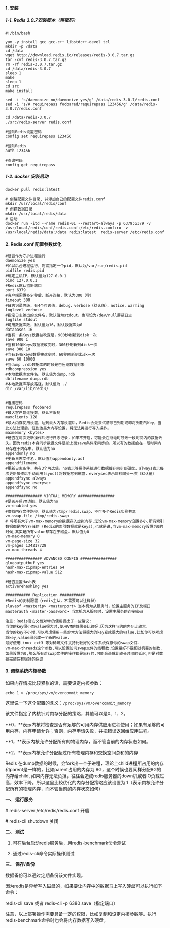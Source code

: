 #### 1. 安装

##### 1-1. Redis 3.0.7安装脚本（带密码）

```shell
#!/bin/bash

yum -y install gcc gcc-c++ libstdc++-devel tcl
mkdir -p /data
cd /data
wget http://download.redis.io/releases/redis-3.0.7.tar.gz
tar -xvf redis-3.0.7.tar.gz
rm -rf redis-3.0.7.tar.gz
cd /data/redis-3.0.7
sleep 1
make
sleep 1
cd src
make install

sed -i 's/daemonize no/daemonize yes/g' /data/redis-3.0.7/redis.conf
sed -i 's/# requirepass foobared/requirepass 123456/g' /data/redis-3.0.7/redis.conf

cd /data/redis-3.0.7
./src/redis-server redis.conf

#登陆Redis设置密码
config set requirepass 123456

#登陆Redis
auth 123456

#查询密码
config get requirepass
```

##### 1-2. docker 安装启动

```shell
docker pull redis:latest

# 创建配置文件目录, 并添加自己的配置文件redis.conf
mkdir /usr/local/redis/conf
# 创建数据目录
mkdir /usr/local/redis/data
# 启动
docker run -itd --name redis-01 --restart=always -p 6379:6379 -v /usr/local/redis/conf/redis.conf:/etc/redis.conf:ro -v /usr/local/redis/data:/data redis:latest  redis-server /etc/redis.conf
```

#### 2. Redis.conf 配置参数优化

```shell
#是否作为守护进程运行
daemonize yes
#如以后台进程运行，则需指定一个pid，默认为/var/run/redis.pid
pidfile redis.pid
#绑定主机IP，默认值为127.0.0.1
bind 127.0.0.1
#Redis默认监听端口
port 6379
#客户端闲置多少秒后，断开连接，默认为300（秒）
timeout 300
#日志记录等级，有4个可选值，debug，verbose（默认值），notice，warning
loglevel verbose
#指定日志输出的文件名，默认值为stdout，也可设为/dev/null屏蔽日志
logfile stdout
#可用数据库数，默认值为16，默认数据库为0
databases 16
#当有一条Keys数据被改变是，900秒刷新到disk一次
save 900 1
#当有10条Keys数据被改变时，300秒刷新到disk一次
save 300 10
#当有1w条keys数据被改变时，60秒刷新到disk一次
save 60 10000
#当dump .rdb数据库的时候是否压缩数据对象
rdbcompression yes
#本地数据库文件名，默认值为dump.rdb
dbfilename dump.rdb
#本地数据库存放路径，默认值为 ./
dir /var/lib/redis/


#连接密码
requirepass foobared
#最大客户端连接数，默认不限制
maxclients 128
#最大内存使用设置，达到最大内存设置后，Redis会先尝试清除已到期或即将到期的Key，当此方法处理后，任到达最大内存设置，将无法再进行写入操作。
maxmemory <bytes>
#是否在每次更新操作后进行日志记录，如果不开启，可能会在断电时导致一段时间内的数据丢失。因为redis本身同步数据文件是按上面save条件来同步的，所以有的数据会在一段时间内只存在于内存中。默认值为no
appendonly no
#更新日志文件名，默认值为appendonly.aof
appendfilename
#更新日志条件，共有3个可选值。no表示等操作系统进行数据缓存同步到磁盘，always表示每次更新操作后手动调用fsync()将数据写到磁盘，everysec表示每秒同步一次（默认值）
appendfsync always
appendfsync everysec
appendfsync no

################ VIRTUAL MEMORY ################
#是否开启VM功能，默认值为no
vm-enabled yes
#虚拟内存文件路径，默认值为/tmp/redis.swap，不可多个Redis实例共享
vm-swap-file /tmp/redis.swap
# 将所有大于vm-max-memory的数据存入虚拟内存,无论vm-max-memory设置多小,所有索引数据都是内存存储的 (Redis的索引数据就是keys),也就是说,当vm-max-memory设置为0的时候,其实是所有value都存在于磁盘。默认值为0
vm-max-memory 0
vm-page-size 32
vm-pages 134217728
vm-max-threads 4

################ ADVANCED CONFIG ################
glueoutputbuf yes
hash-max-zipmap-entries 64
hash-max-zipmap-value 512

#是否重置Hash表
activerehashing yes

########### Replication ###########
#Redis的复制配置（redis主从，不需要可以注释掉）
slaveof <masterip> <masterport> 当本机为从服务时，设置主服务的IP及端口
masterauth <master-password> 当本机为从服务时，设置主服务的连接密码

注意：Redis官方文档对VM的使用提出了一些建议:
当你的key很小而value很大时,使用VM的效果会比较好.因为这样节约的内存比较大.
当你的key不小时,可以考虑使用一些非常方法将很大的key变成很大的value,比如你可以考虑将key,value组合成一个新的value.
最好使用Linux ext3 等对稀疏文件支持比较好的文件系统保存你的swap文件.
vm-max-threads这个参数,可以设置访问swap文件的线程数,设置最好不要超过机器的核数.如果设置为0,那么所有对swap文件的操作都是串行的.可能会造成比较长时间的延迟,但是对数据完整性有很好的保证
```

#### 3. 调整系统内核参数

如果内存情况比较紧张的话，需要设定内核参数：

`echo 1 > /proc/sys/vm/overcommit_memory`

这里说一下这个配置的含义：`/proc/sys/vm/overcommit_memory`

该文件指定了内核针对内存分配的策略，其值可以是0、1、2。

**0，**表示内核将检查是否有足够的可用内存供应用进程使用；如果有足够的可用内存，内存申请允许；否则，内存申请失败，并把错误返回给应用进程。

**1，**表示内核允许分配所有的物理内存，而不管当前的内存状态如何。

**2，**表示内核允许分配超过所有物理内存和交换空间总和的内存

Redis 在dump数据的时候，会fork出一个子进程，理论上child进程所占用的内存和parent是一样的，比如parent占用的内存为 8G，这个时候也要同样分配8G的内存给child, 如果内存无法负担，往往会造成redis服务器的down机或者IO负载过高，效率下降。所以这里比较优化的内存分配策略应该设置为 1（表示内核允许分配所有的物理内存，而不管当前的内存状态如何）

**一、 运行服务**

\# redis-server /etc/redis/redis.conf 开启

\# redis-cli shutdown 关闭

**二、 测试**

1) 可在后台启动redis服务后，用redis-benchmark命令测试

2) 通过redis-cli命令实际操作测试

**三、 保存/备份**

数据备份可以通过定期备份该文件实现。

因为redis是异步写入磁盘的，如果要让内存中的数据马上写入硬盘可以执行如下命令：

redis-cli save 或者 redis-cli -p 6380 save（指定端口）

注意，以上部署操作需要具备一定的权限，比如复制和设定内核参数等。执行redis-benchmark命令时也会将内存数据写入硬盘。
